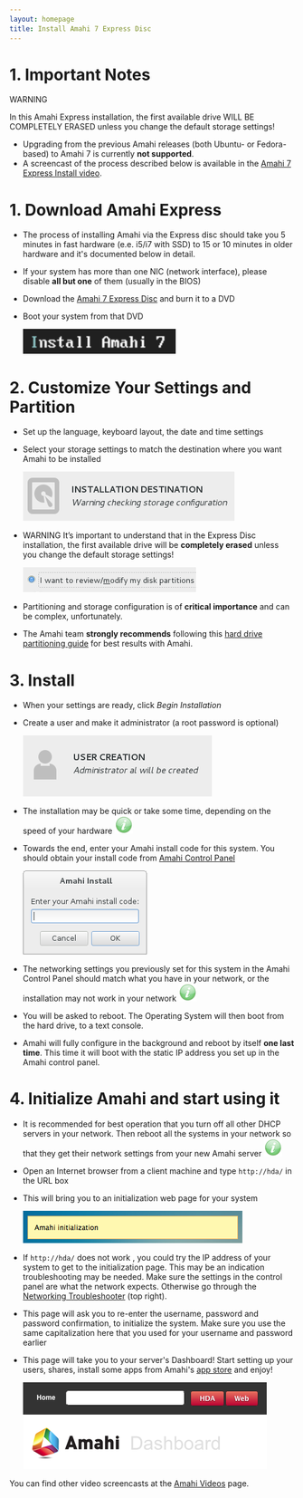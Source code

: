 ```yaml
---
layout: homepage
title: Install Amahi 7 Express Disc
---
```


# 1. Important Notes

<span class="label label-important">WARNING</span>

<div class="alert alert-error">
In this Amahi Express installation, the first available drive WILL BE COMPLETELY ERASED unless you change the default storage settings!
</div>

* Upgrading from the previous Amahi releases (both Ubuntu- or Fedora-based) to Amahi 7 is currently **not supported**.
* A screencast of the process described below is available in the [Amahi 7 Express Install video](https://www.amahi.org/video/amahi-7-express-install).

# 1. Download Amahi Express
* The process of installing Amahi via the Express disc should take you 5 minutes in fast hardware (e.e. i5/i7 with SSD) to 15 or 10 minutes in older hardware and it's documented below in detail.
* If your system has more than one NIC (network interface), please disable **all but one** of them (usually in the BIOS)
* Download the [Amahi 7 Express Disc](https://wiki.amahi.org/index.php/Express_CD) and burn it to a DVD
* Boot your system from that DVD

  <a href="static/images/amahi-7-express/00-boot.png" class="fancybox centered"><img src="static/images/amahi-7-express/00-boot-thumb.png" alt="Boot Amahi" /></a>

# 2. Customize Your Settings and Partition
* Set up the language, keyboard layout, the date and time settings
* Select your storage settings to match the destination where you want Amahi to be installed

  <a href="static/images/amahi-7-express/01-destination.png" class="fancybox centered"><img src="static/images/amahi-7-express/04-destination-thumb.png" alt="Installation destination" /></a>




* <span class="label label-important">WARNING</span> It’s important to understand that in the Express Disc installation, the first available drive will be **completely erased** unless you change the default storage settings!

  <a href="static/images/amahi-7-express/02-storage-details.png" class="fancybox centered"><img src="static/images/amahi-7-express/02-storage-details-thumb.png" alt="Installation destination specs" /></a>

* Partitioning and storage configuration is of **critical importance** and can be complex, unfortunately.
* The Amahi team **strongly recommends** following this [hard drive partitioning guide](https://wiki.amahi.org/index.php/Hard_Drive_Partition_Scheme) for best results with Amahi.

# 3. Install

* When your settings are ready, click _Begin Installation_
* Create a user and make it administrator (a root password is optional)

  <a href="static/images/amahi-7-express/06-create-user.png" class="fancybox centered"><img src="static/images/amahi-7-express/05-create-user-thumb.png" alt="Create a User" /></a>

* The installation may be quick or take some time, depending on the speed of your hardware ![](static/images/tip.png)
* Towards the end, enter your Amahi install code for this system. You should obtain your install code from [Amahi Control Panel](https://www.amahi.org)

  <a href="static/images/amahi-7-express/07-install-code.png" class="fancybox centered"><img src="static/images/amahi-7-express/07-install-code-thumb.png" alt="Install Code" /></a>

* The networking settings you previously set for this system in the Amahi Control Panel should match what you have in your network, or the installation may not work in your network ![](static/images/tip.png)
* You will be asked to reboot. The Operating System will then boot from the hard drive, to a text console.
* Amahi will fully configure in the background and reboot by itself **one last time**. This time it will boot with the static IP address you set up in the Amahi control panel.

# 4. Initialize Amahi and start using it

* It is recommended for best operation that you turn off all other DHCP servers in your network. Then reboot all the systems in your network so that they get their network settings from your new Amahi server ![](static/images/tip.png)
* Open an Internet browser from a client machine and type `http://hda/` in the URL box
* This will bring you to an initialization web page for your system

  <a href="static/images/amahi-7-express/08-initialization.png" class="fancybox centered"><img src="static/images/amahi-7-express/09-initialization-thumb.png" alt="Amahi Initialization" /></a>

* If `http://hda/` does not work , you could try the IP address of your system to get to the initialization page. This may be an indication troubleshooting may be needed. Make sure the settings in the control panel are what the network expects. Otherwise go through the [Networking Troubleshooter](http://www.amahi.net) (top right).

* This page will ask you to re-enter the username, password and password confirmation, to initialize the system. Make sure you use the same capitalization here that you used for your username and password earlier

* This page will take you to your server's Dashboard! Start setting up your users, shares, install some apps from Amahi's [app store](https://www.amahi.org/apps) and enjoy!

  <a href="static/images/amahi-7-express/10-dashboard.png" class="fancybox centered"><img src="static/images/amahi-7-express/10-dashboard-thumb.png" alt="Amahi Dashboard" /></a>
 

You can find other video screencasts at the [Amahi Videos](https://www.amahi.org/videos) page.


